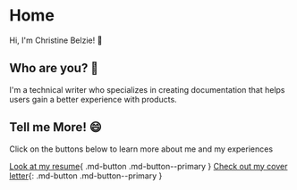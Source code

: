 # Home

Hi, I'm Christine Belzie! 👋

## Who are you? 🤔

I'm a technical writer who specializes in creating documentation that helps users gain a better experience with products.

## Tell me More! 😄

Click on the buttons below to learn more about me and my experiences

[Look at my resume](./more-info/resume.md){ .md-button .md-button--primary } [Check out my cover letter](./more-info/cover-letter.md){: .md-button .md-button--primary }
